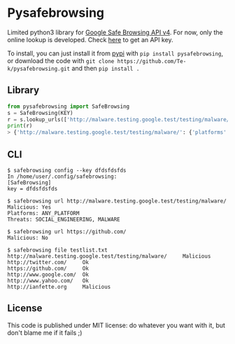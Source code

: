 # Pysafebrowsing

Limited python3 library for [Google Safe Browsing API v4](https://developers.google.com/safe-browsing/v4/). For now, only the online lookup is developed. Check [here](https://developers.google.com/safe-browsing/v4/get-started) to get an API key.

To install, you can just install it from [pypi](https://pypi.org/project/pysafebrowsing) with `pip install pysafebrowsing`, or download the code with `git clone https://github.com/Te-k/pysafebrowsing.git` and then `pip install .`

## Library

```python
from pysafebrowsing import SafeBrowsing
s = SafeBrowsing(KEY)
r = s.lookup_urls(['http://malware.testing.google.test/testing/malware/'])
print(r)
> {'http://malware.testing.google.test/testing/malware/': {'platforms': ['ANY_PLATFORM'], 'threats': ['MALWARE', 'SOCIAL_ENGINEERING'], 'malicious': True, 'cache': '300s'}}
```

## CLI

```
$ safebrowsing config --key dfdsfdsfds
In /home/user/.config/safebrowsing:
[SafeBrowsing]
key = dfdsfdsfds

$ safebrowsing url http://malware.testing.google.test/testing/malware/
Malicious: Yes
Platforms: ANY_PLATFORM
Threats: SOCIAL_ENGINEERING, MALWARE

$ safebrowsing url https://github.com/
Malicious: No

$ safebrowsing file testlist.txt
http://malware.testing.google.test/testing/malware/     Malicious
http://twitter.com/     Ok
https://github.com/     Ok
http://www.google.com/  Ok
http://www.yahoo.com/   Ok
http://ianfette.org     Malicious
```

## License

This code is published under MIT license: do whatever you want with it, but don't blame me if it fails ;)
